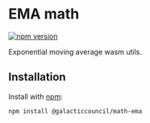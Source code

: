 # EMA math

[![npm version](https://img.shields.io/npm/v/@galacticcouncil/math-ema.svg)](https://www.npmjs.com/package/@galacticcouncil/math-ema)

Exponential moving average wasm utils.

## Installation

Install with [npm](https://www.npmjs.com/):

`npm install @galacticcouncil/math-ema`
